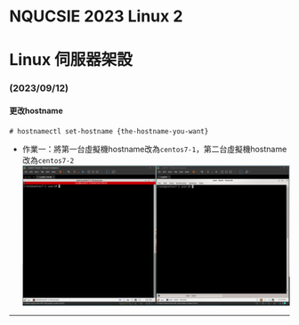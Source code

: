# NQUCSIE 2023 Linux 2
# Linux 伺服器架設

### (2023/09/12)
#### 更改hostname
```
# hostnamectl set-hostname {the-hostname-you-want}
```

* 作業一：將第一台虛擬機hostname改為`centos7-1`，第二台虛擬機hostname改為`centos7-2`
![linux0912-1][linux0912-1]




----------
[linux0912-1]: https://github.com/dallas145/2023LInuxServer/blob/51b05b58162480da8937799b2c8a96a70cf68f0f/source/linux0912-1.png
